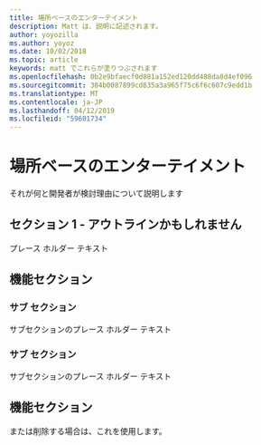 ```yaml
---
title: 場所ベースのエンターテイメント
description: Matt は、説明に記述されます。
author: yoyozilla
ms.author: yoyoz
ms.date: 10/02/2018
ms.topic: article
keywords: matt でこれらが塗りつぶされます
ms.openlocfilehash: 0b2e9bfaecf0d881a152ed120dd488da8d4ef096
ms.sourcegitcommit: 384b0087899cd835a3a965f75c6f6c607c9edd1b
ms.translationtype: MT
ms.contentlocale: ja-JP
ms.lasthandoff: 04/12/2019
ms.locfileid: "59601734"
---
```

# <a name="location-based-entertainment"></a>場所ベースのエンターテイメント

それが何と開発者が検討理由について説明します

## <a name="section-one---maybe-an-outline"></a>セクション 1 - アウトラインかもしれません

プレース ホルダー テキスト

## <a name="feature-section"></a>機能セクション

### <a name="sub-section"></a>サブ セクション

サブセクションのプレース ホルダー テキスト

### <a name="sub-section"></a>サブ セクション

サブセクションのプレース ホルダー テキスト

## <a name="feature-section"></a>機能セクション

または削除する場合は、これを使用します。
